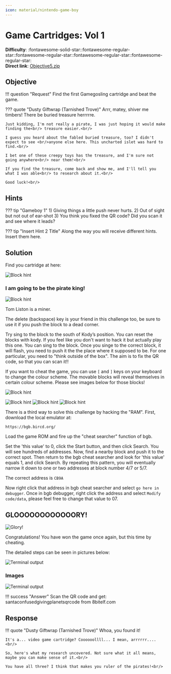 ```yaml
---
icon: material/nintendo-game-boy
---
```


# Game Cartridges: Vol 1

**Difficulty**: :fontawesome-solid-star::fontawesome-regular-star::fontawesome-regular-star::fontawesome-regular-star::fontawesome-regular-star:<br/>
**Direct link**: [Objective5.zip](https://.../)

## Objective

!!! question "Request"
    Find the first Gamegosling cartridge and beat the game. 

??? quote "Dusty Giftwrap (Tarnished Trove)"
    Arrr, matey, shiver me timbers! There be buried treasure herrrrre.<br/>

    Just kidding, I'm not really a pirate, I was just hoping it would make finding the<br/> treasure easier.<br/>

    I guess you heard about the fabled buried treasure, too? I didn't expect to see <br/>anyone else here. This uncharted islet was hard to find.<br/>

    I bet one of these creepy toys has the treasure, and I'm sure not going anywhere<br/> near them!<br/>

    If you find the treasure, come back and show me, and I'll tell you what I was able<br/> to research about it.<br/>

    Good luck!<br/>

## Hints

??? tip "Gameboy 1"
    1) Giving things a little push never hurts. 2) Out of sight but not out of ear-shot 3) You think you fixed the QR code? Did you scan it and see where it leads?

??? tip "Insert Hint 2 Title"
    Along the way you will receive different hints. Insert them here.

## Solution

Find you cartridge at here: 

![Block hint](../img/objectives/o8/gameboy2.png)

### I am going to be the pirate king!

![Block hint](../img/objectives/o8/d.png)

Tom Liston is a miner. 

The delete (backspace) key is your friend in this challenge too, be sure to use it if you push the block to a dead corner. 

Try sing to the block to the south of Kody’s position. 
You can reset the blocks with kody. If you feel like you don't want to hack it but 
actually play this one. You can sing to the block. Once you singe to the correct block, it will flash, you need to push it the the place where it supposed to be. For 
one particular, you need to "think outside of the box". The aim is to fix the QR code, so that you can scan it!! 

If you want to cheat the game, you can use ```[``` and ```]``` keys on your keyboard to change the colour scheme. The movable blocks will reveal themselves in certain colour scheme. Please see images below for those blocks! 

![Block hint](../img/objectives/o8/block7.png)

![Block hint](../img/objectives/o8/b1.png)
![Block hint](../img/objectives/o8/b2.png)
![Block hint](../img/objectives/o8/b3_7.png)

There is a third way to solve this challenge by hacking the "RAM". First, download the local emulator at: 

```
https://bgb.bircd.org/
```

Load the game ROM and fire up the "cheat searcher" function of bgb.

Set the 'this value' to 0, click the Start button, and then click Search. You will see hundreds of addresses. Now, find a nearby block and push it to the correct spot. Then return to the bgb cheat searcher and look for 'this value' equals 1, and click Search. By repeating this pattern, you will eventually narrow it down to one or two addresses at block number 4/7 or 5/7.

The correct address is ```CB9A```


Now right click that address in bgb cheat searcher and select ```go here in debugger```. Once in bgb debugger, right click the address and select ```Modify code/data```, please feel free to change that value to 07. 

## GLOOOOOOOOOOOORY!

![Glory!](../img/misc/glory.png)

Congratulations! You have won the game once again, but this time by cheating.

The detailed steps can be seen in pictures below:

![Terminal output](../img/objectives/o8/gb1.png)



### Images

![Terminal output](../img/objectives/o8/result.png)

!!! success "Answer"
    Scan the QR code and get: santaconfusedgivingplanetsqrcode 
    from 8bitelf.com <br/>

## Response

!!! quote "Dusty Giftwrap (Tarnished Trove)"
    Whoa, you found it!<br/>

    It's a... video game cartridge? Coooooollll... I mean, arrrrrr....<br/>

    So, here's what my research uncovered. Not sure what it all means, maybe you can make sense of it.<br/>

    You have all three? I think that makes you ruler of the pirates!<br/>


